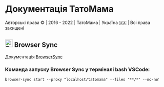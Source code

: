 # Документація ТатоМама

Авторські права © | 2016 - 2022 | ТатоМама | Україна 🇺🇦 | Всі права захищені

## <img src="https://avatars.githubusercontent.com/u/10654171?s=200&amp;v=4" width="25" height="25" alt="BrowserSync"> Browser Sync

Документація [BrowserSync](https://browsersync.io)

### Команда запуску Browser Sync у терміналі bash VSCode:
```html
browser-sync start --proxy "localhost/tatomama" --files "**/*" --no-notify
```
